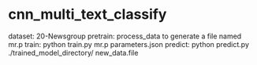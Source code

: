# cnn_multi_text_classify
dataset: 20-Newsgroup
pretrain: process_data to generate a file named mr.p
train: python train.py mr.p parameters.json
predict: python predict.py ./trained_model_directory/ new_data.file
